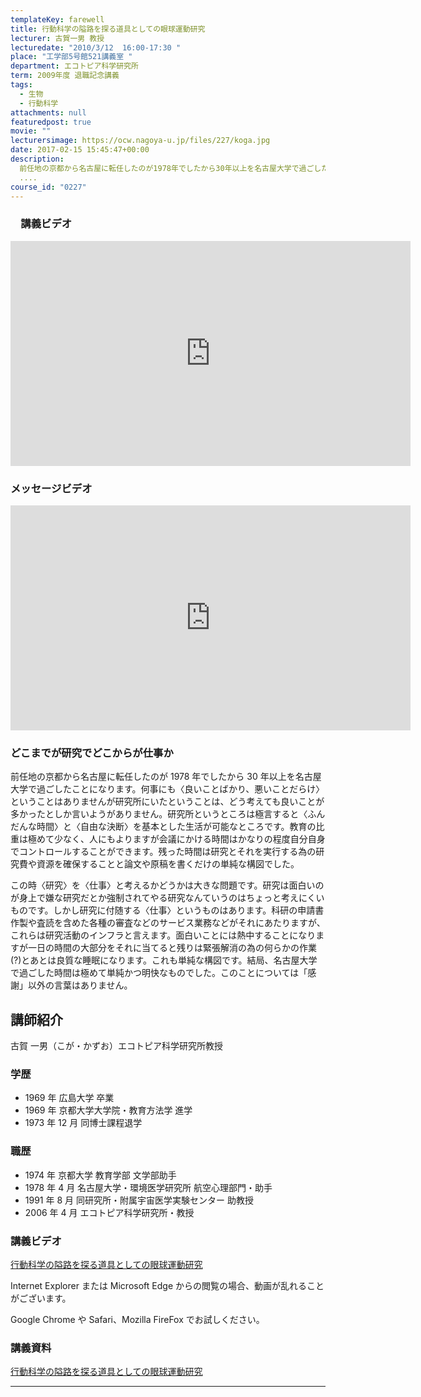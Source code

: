 ```yaml
---
templateKey: farewell
title: 行動科学の隘路を探る道具としての眼球運動研究
lecturer: 古賀一男 教授
lecturedate: "2010/3/12  16:00-17:30 "
place: "工学部5号館521講義室 "
department: エコトピア科学研究所
term: 2009年度 退職記念講義
tags:
  - 生物
  - 行動科学
attachments: null
featuredpost: true
movie: ""
lecturersimage: https://ocw.nagoya-u.jp/files/227/koga.jpg
date: 2017-02-15 15:45:47+00:00
description:
  前任地の京都から名古屋に転任したのが1978年でしたから30年以上を名古屋大学で過ごしたことになります。何事にも〈良いことばかり、悪いことだらけ〉ということはありませんが研究所にいたということは、どう考えても良いことが多かったとしか言いようがありません。研究所というところは極言すると〈ふんだんな時間〉と〈自由な決断〉を基本とした生活が可能なところです。教育の比重は極めて少なく、人にもよりますが
  ....
course_id: "0227"
---
```


### 　講義ビデオ

<iframe src="https://nuvideo.media.nagoya-u.ac.jp/embed/e072f4f8a4af21b0e11257d5e535e14d60098779" width="640" height="360" frameborder="0" allowfullscreen></iframe>

### メッセージビデオ

<iframe src="https://nuvideo.media.nagoya-u.ac.jp/embed/6683cdc94cb244a1b0805d8856d84589271bcf28" width="640" height="360" frameborder="0" allowfullscreen></iframe>

### どこまでが研究でどこからが仕事か

前任地の京都から名古屋に転任したのが 1978 年でしたから 30 年以上を名古屋大学で過ごしたことになります。何事にも〈良いことばかり、悪いことだらけ〉ということはありませんが研究所にいたということは、どう考えても良いことが多かったとしか言いようがありません。研究所というところは極言すると〈ふんだんな時間〉と〈自由な決断〉を基本とした生活が可能なところです。教育の比重は極めて少なく、人にもよりますが会議にかける時間はかなりの程度自分自身でコントロールすることができます。残った時間は研究とそれを実行する為の研究費や資源を確保することと論文や原稿を書くだけの単純な構図でした。

この時〈研究〉を〈仕事〉と考えるかどうかは大きな問題です。研究は面白いのが身上で嫌な研究だとか強制されてやる研究なんていうのはちょっと考えにくいものです。しかし研究に付随する〈仕事〉というものはあります。科研の申請書作製や査読を含めた各種の審査などのサービス業務などがそれにあたりますが、これらは研究活動のインフラと言えます。面白いことには熱中することになりますが一日の時間の大部分をそれに当てると残りは緊張解消の為の何らかの作業(?)とあとは良質な睡眠になります。これも単純な構図です。結局、名古屋大学で過ごした時間は極めて単純かつ明快なものでした。このことについては「感謝」以外の言葉はありません。

## 講師紹介

古賀 一男（こが・かずお）エコトピア科学研究所教授

### 学歴

- 1969 年 広島大学 卒業
- 1969 年 京都大学大学院・教育方法学 進学
- 1973 年 12 月 同博士課程退学

### 職歴

- 1974 年 京都大学 教育学部 文学部助手
- 1978 年 4 月 名古屋大学・環境医学研究所 航空心理部門・助手
- 1991 年 8 月 同研究所・附属宇宙医学実験センター 助教授
- 2006 年 4 月 エコトピア科学研究所・教授

### 講義ビデオ

<a href="https://nuvideo.media.nagoya-u.ac.jp/embed/e072f4f8a4af21b0e11257d5e535e14d60098779" target="blank">行動科学の隘路を探る道具としての眼球運動研究</a>

Internet Explorer または Microsoft Edge からの閲覧の場合、動画が乱れることがございます。

Google Chrome や Safari、Mozilla FireFox でお試しください。

### 講義資料

[行動科学の隘路を探る道具としての眼球運動研究](https://ocw.nagoya-u.jp/files/227/koga_lec.pdf)

---
